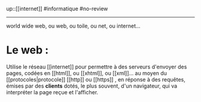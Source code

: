 up::[[internet]]
#informatique #no-review 

----
world wide web, ou web, ou toile, ou net, ou internet...

# Le web :
Utilise le réseau [[internet]] pour permettre à des serveurs d'envoyer des pages, codées en [[html]], ou [[xhtml]], ou [[xml]]...
au moyen du [[protocoles|protocole]] [[http]] ou [[https]] , en réponse à des requêtes, émises par des **clients** dotés, le plus souvent, d'un navigateur, qui va interpréter la page reçue et l'afficher.

